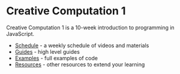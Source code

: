 # Creative Computation 1

Creative Computation 1 is a 10-week introduction to programming in JavaScript.

* [Schedule](schedule.md) - a weekly schedule of videos and materials
* [Guides](guides/) - high level guides
* [Examples](examples/) - full examples of code
* [Resources](resources.md) - other resources to extend your learning

